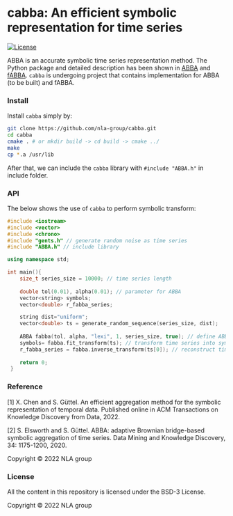 # cabba: An efficient symbolic representation for time series 

[![License](https://img.shields.io/badge/License-BSD%203--Clause-greenyellow.svg)](https://opensource.org/licenses/BSD-3-Clause)

ABBA is an accurate symbolic time series representation method. The Python package and detailed description has been shown in [ABBA](https://github.com/nla-group/ABBA) and [fABBA](https://github.com/nla-group/fABBA).  ``cabba`` is undergoing project that contains implementation for ABBA (to be built) and fABBA. 

### Install
Install ``cabba`` simply by:
```sh
git clone https://github.com/nla-group/cabba.git
cd cabba
cmake . # or mkdir build -> cd build -> cmake ../
make 
cp *.a /usr/lib 
```

After that, we can include the ``cabba`` library with ``#include "ABBA.h"`` in include folder.

### API

The below shows the use of ``cabba`` to perform symbolic transform:

```c++
#include <iostream>
#include <vector>
#include <chrono> 
#include "gents.h" // generate random noise as time series
#include "ABBA.h" // include library

using namespace std;

int main(){
    size_t series_size = 10000; // time series length
    
    double tol(0.01), alpha(0.01); // parameter for ABBA
    vector<string> symbols;
    vector<double> r_fabba_series;

    string dist="uniform";
    vector<double> ts = generate_random_sequence(series_size, dist);
    
    ABBA fabba(tol, alpha, "lexi", 1, series_size, true); // define ABBA object
    symbols= fabba.fit_transform(ts); // transform time series into symbols
    r_fabba_series = fabba.inverse_transform(ts[0]); // reconstruct time series from symbols
    
    return 0;
 }
```



### Reference

[1] X. Chen and S. Güttel. An efficient aggregation method for the symbolic representation of temporal data. Published online in ACM Transactions on Knowledge Discovery from Data, 2022. 

[2] S. Elsworth and S. Güttel. ABBA: adaptive Brownian bridge-based symbolic aggregation of time series. Data Mining and Knowledge Discovery, 34: 1175-1200, 2020.

Copyright © 2022 NLA group

### License
All the content in this repository is licensed under the BSD-3 License.

Copyright © 2022 NLA group

